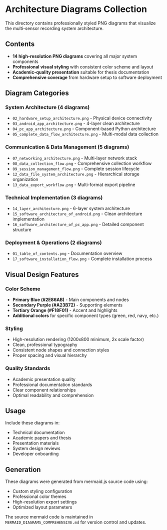 # Architecture Diagrams Collection

This directory contains professionally styled PNG diagrams that visualize the multi-sensor recording system architecture.

## Contents

- **14 high-resolution PNG diagrams** covering all major system components
- **Professional visual styling** with consistent color scheme and layout
- **Academic-quality presentation** suitable for thesis documentation
- **Comprehensive coverage** from hardware setup to software deployment

## Diagram Categories

### System Architecture (4 diagrams)
- `02_hardware_setup_architecture.png` - Physical device connectivity
- `03_android_app_architecture.png` - 4-layer clean architecture  
- `04_pc_app_architecture.png` - Component-based Python architecture
- `05_complete_data_flow_architecture.png` - Multi-modal data collection

### Communication & Data Management (5 diagrams)
- `07_networking_architecture.png` - Multi-layer network stack
- `08_data_collection_flow.png` - Comprehensive collection workflow
- `09_session_management_flow.png` - Complete session lifecycle
- `12_data_file_system_architecture.png` - Hierarchical storage organization
- `13_data_export_workflow.png` - Multi-format export pipeline

### Technical Implementation (3 diagrams)
- `14_layer_architecture.png` - 6-layer system architecture
- `15_software_architecture_of_android.png` - Clean architecture implementation
- `16_software_architecture_of_pc_app.png` - Detailed component structure

### Deployment & Operations (2 diagrams)
- `01_table_of_contents.png` - Documentation overview
- `17_software_installation_flow.png` - Complete installation process

## Visual Design Features

### Color Scheme
- **Primary Blue (#2E86AB)** - Main components and nodes
- **Secondary Purple (#A23B72)** - Supporting elements
- **Tertiary Orange (#F18F01)** - Accent and highlights
- **Additional colors** for specific component types (green, red, navy, etc.)

### Styling
- High-resolution rendering (1200x800 minimum, 2x scale factor)
- Clean, professional typography
- Consistent node shapes and connection styles
- Proper spacing and visual hierarchy

### Quality Standards
- Academic presentation quality
- Professional documentation standards
- Clear component relationships
- Optimal readability and comprehension

## Usage

Include these diagrams in:
- Technical documentation
- Academic papers and thesis
- Presentation materials
- System design reviews
- Developer onboarding

## Generation

These diagrams were generated from mermaid.js source code using:
- Custom styling configuration
- Professional color themes
- High-resolution export settings
- Optimized layout parameters

The source mermaid code is maintained in `MERMAID_DIAGRAMS_COMPREHENSIVE.md` for version control and updates.